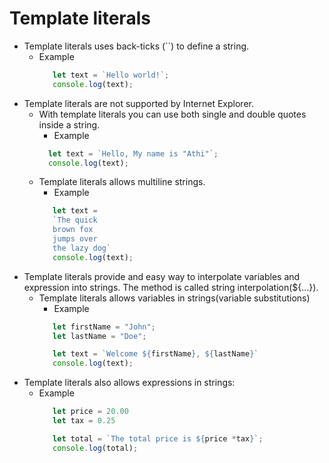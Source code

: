 # Template literals
* Template literals uses back-ticks (``) to define a string.
  * Example
    ```javascript
       let text = `Hello world!`;
       console.log(text);
    ```
* Template literals are not supported by Internet Explorer.
  * With template literals you can use both single and double quotes inside a string.
    * Example
    ```javascript
      let text = `Hello, My name is "Athi"`;
      console.log(text);
    ```
  * Template literals allows multiline strings.
    * Example
    ```javascript
       let text = 
       `The quick
       brown fox
       jumps over 
       the lazy dog`
       console.log(text);
    ```
* Template literals provide and easy way to interpolate variables and expression into strings. The method is called string interpolation(${...}).
  * Template literals allows variables in strings(variable substitutions)
    * Example
    ```javascript
       let firstName = "John";
       let lastName = "Doe";
  
       let text = `Welcome ${firstName}, ${lastName}`
       console.log(text);
    ```
* Template literals also allows expressions in strings:
  * Example
    ```javascript
       let price = 20.00
       let tax = 0.25
  
       let total = `The total price is ${price *tax}`;
       console.log(total);

    ```